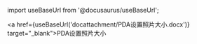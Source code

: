import useBaseUrl from '@docusaurus/useBaseUrl';

<a href={useBaseUrl('docattachment/PDA设置照片大小.docx')} target="_blank">PDA设置照片大小</a>